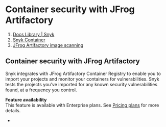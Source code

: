 # Container security with JFrog Artifactory

1. [Docs Library \| Snyk](https://github.com/snyk/user-docs/tree/53fce7f51125484bfae446936b09a98076f1d418/hc/en-us/README.md)
2. [Snyk Container](https://github.com/snyk/user-docs/tree/53fce7f51125484bfae446936b09a98076f1d418/hc/en-us/categories/360000583498-Snyk-Container/README.md)
3. [JFrog Artifactory image scanning](https://github.com/snyk/user-docs/tree/53fce7f51125484bfae446936b09a98076f1d418/hc/en-us/sections/360001127477-JFrog-Artifactory-image-scanning/README.md)

## Container security with JFrog Artifactory

Snyk integrates with JFrog Artifactory Container Registry to enable you to import your projects and monitor your containers for vulnerabilities. Snyk tests the projects you’ve imported for any known security vulnerabilities found, at a frequency you control.

**Feature availability**  
This feature is available with Enterprise plans. See [Pricing plans](https://snyk.io/plans/) for more details.

* 
